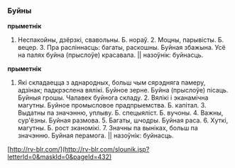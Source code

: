 ### Буйны
**прыметнік**

1. Неспакойны, дзёрзкі, свавольны. Б. нораў. 2. Моцны, парывісты. Б. вецер. 3. Пра расліннасць: багаты, раскошны. Буйная збажына. Усё на палях буйна (прыслоўе) красавала. || назоўнік: буйнасць.

**прыметнік**

1. Які складаецца з аднародных, больш чым сярэдняга памеру, адзінак; падкрэслена вялікі. Буйное зерне. Буйна (прыслоўе) пісаць. Буйныя грошы. Чалавек буйнога складу. 2. Вялікі і эканамічна магутны. Буйное промысловое прадпрыемства. Б. капітал. 3. Выдатны па значэнню, уплыву. Б. спецыяліст. Б. вучоны. 4. Важны, сур'ёзны. Буйная размова. 5. Багаты, шчодры. Буйная раса. 6. Хуткі, магутны. Б. рост зканомікі. 7. Значны па выніках, больш па значэнню. Буйная перамога. || назоўнік: буйнасць.

<a rel="author">[http://rv-blr.com/](http://rv-blr.com/slounik.jsp?letterId=0&maskId=0&pageId=432)</a>
